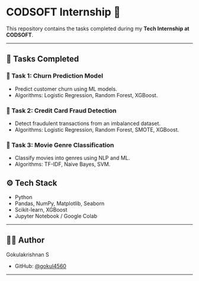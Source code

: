 # CODSOFT Internship 🚀

This repository contains the tasks completed during my **Tech Internship at CODSOFT**.

---

## 📌 Tasks Completed

### 🔹 Task 1: Churn Prediction Model
- Predict customer churn using ML models.
- Algorithms: Logistic Regression, Random Forest, XGBoost.

### 🔹 Task 2: Credit Card Fraud Detection
- Detect fraudulent transactions from an imbalanced dataset.
- Algorithms: Logistic Regression, Random Forest, SMOTE, XGBoost.

### 🔹 Task 3: Movie Genre Classification
- Classify movies into genres using NLP and ML.
- Algorithms: TF-IDF, Naive Bayes, SVM.


## ⚙️ Tech Stack
- Python  
- Pandas, NumPy, Matplotlib, Seaborn  
- Scikit-learn, XGBoost  
- Jupyter Notebook / Google Colab  

---

## 👨‍💻 Author
Gokulakrishnan S
- GitHub: [@gokul4560](https://github.com/gokul4560)

---
